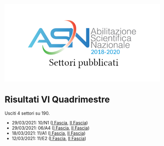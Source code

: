 ![logo](img/logo.png)

# Risultati VI Quadrimestre

Usciti 4 settori su 190.

- 29/03/2021: 10/N1 ([I Fascia](https://asn18.cineca.it/pubblico/miur/esito/10%252FN1/1/6), [II Fascia](https://asn18.cineca.it/pubblico/miur/esito/10%252FN1/2/6))
- 29/03/2021: 06/A4 ([I Fascia](https://asn18.cineca.it/pubblico/miur/esito/06%252FA4/1/6), [II Fascia](https://asn18.cineca.it/pubblico/miur/esito/06%252FA4/2/6))
- 18/03/2021: 11/A1 ([I Fascia](https://asn18.cineca.it/pubblico/miur/esito/11%252FA1/1/6), [II Fascia](https://asn18.cineca.it/pubblico/miur/esito/11%252FA1/2/6))
- 12/03/2021: 11/E2 ([I Fascia](https://asn18.cineca.it/pubblico/miur/esito/11%252FE2/1/6), [II Fascia](https://asn18.cineca.it/pubblico/miur/esito/11%252FE2/2/6))

